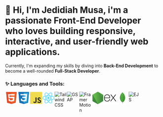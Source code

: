 # 👋 Hi, I'm Jedidiah Musa, i'm a passionate **Front-End Developer** who loves building responsive, interactive, and user-friendly web applications.  
Currently, I'm expanding my skills by diving into **Back-End Development** to become a well-rounded **Full-Stack Developer**. 

### ✨ Languages and Tools:

<p>
  <img align="left" alt="HTML5" width="40px" src="https://raw.githubusercontent.com/devicons/devicon/master/icons/html5/html5-original.svg" />
  <img align="left" alt="CSS3" width="40px" src="https://raw.githubusercontent.com/devicons/devicon/master/icons/css3/css3-original.svg" />
  <img align="left" alt="JavaScript" width="40px" src="https://raw.githubusercontent.com/devicons/devicon/master/icons/javascript/javascript-original.svg" />
  <img align="left" alt="React" width="40px" src="https://raw.githubusercontent.com/devicons/devicon/master/icons/react/react-original.svg" />
  <img align="left" alt="Tailwind CSS" width="40px" src="https://www.vectorlogo.zone/logos/tailwindcss/tailwindcss-icon.svg" />
  <img align="left" alt="GSAP" width="40px" src="https://cdn.worldvectorlogo.com/logos/gsap-greensock.svg" />
  <img align="left" alt="Framer Motion" width="40px" src="https://cdn.worldvectorlogo.com/logos/framer-motion.svg" />
  <img align="left" alt="Node.js" width="40px" src="https://raw.githubusercontent.com/devicons/devicon/master/icons/nodejs/nodejs-original.svg" />
  <img align="left" alt="Express" width="40px" src="https://raw.githubusercontent.com/devicons/devicon/master/icons/express/express-original.svg" />
  <img align="left" alt="MongoDB" width="40px" src="https://raw.githubusercontent.com/devicons/devicon/master/icons/mongodb/mongodb-original.svg" />
  <img align="left" alt="EJS" width="40px" src="https://cdn.worldvectorlogo.com/logos/ejs-1.svg" />
</p>


<br><br>
